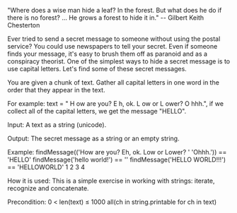 "Where does a wise man hide a leaf? In the forest. But what does he do if there is no forest? ... He grows a forest to hide it in."
-- Gilbert Keith Chesterton

Ever tried to send a secret message to someone without using the postal service? You could use newspapers to tell your secret. Even if someone finds your message, it's easy to brush them off as paranoid and as a conspiracy theorist. One of the simplest ways to hide a secret message is to use capital letters. Let's find some of these secret messages.

You are given a chunk of text. Gather all capital letters in one word in the order that they appear in the text.

For example: text = " H ow are you? E h, ok. L ow or L ower? O hhh.", if we collect all of the capital letters, we get the message "HELLO".

Input: A text as a string (unicode).

Output: The secret message as a string or an empty string.

Example:
findMessage(('How are you? Eh, ok. Low or Lower? '
'Ohhh.')) == 'HELLO'
findMessage('hello world!') == ''
findMessage('HELLO WORLD!!!') == 'HELLOWORLD'
1
2
3
4

How it is used: This is a simple exercise in working with strings: iterate, recognize and concatenate.

Precondition: 0 < len(text) ≤ 1000
all(ch in string.printable for ch in text) 
